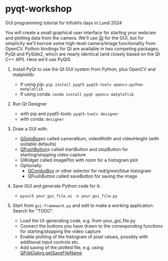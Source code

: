 # pyqt-workshop
GUI programming tutorial for InfraVis days in Lund 2024

You will create a small graphical user interface for starting your webcam
and plotting data from the camera. We'll use [Qt](https://www.qt.io/) for
the GUI, but for simplicity we'll borrow some high-level camera/image
functionality from OpenCV. Python bindings for Qt are available in two
competing packages, PyQt and PySide2, which are nearly identical (and
closely based on the Qt C++ API). Here we'll use PyQt5.

1. Install PyQt to use the Qt GUI system from Python, plus OpenCV and matplotlib:

    - If using pip: `pip install pyqt5 pyqt5-tools opencv-python matplotlib`
    - If using conda: `conda install pyqt opencv matplotlib`

2. Run Qt Designer

    - with pip and pyqt5-tools: `pyqt5-tools designer`
    - with conda: `designer`

3. Draw a GUI with:

    - [QSpinBox](https://doc.qt.io/qtforpython-5/PySide2/QtWidgets/QSpinBox.html)es
      called cameraNum, videoWidth and videoHeight (with suitable defaults)
    - [QPushButton](https://doc.qt.io/qtforpython-5/PySide2/QtWidgets/QPushButton.html)s
      called startButton and stopButton for starting/stopping video capture
    - QWidget called imagePlot with room for a histogram plot
    - Optionally:
        - [QComboBox](https://doc.qt.io/qtforpython-5/PySide2/QtWidgets/QComboBox.html)
          or other selector for red/green/blue histogram
        - QPushButton called saveButton for saving the image

4. Save GUI and generate Python code for it:

    - `pyuic5 your_gui_file.ui -o your_gui_file.py`

5. Start from `gui-framework.py` and edit to make a working application. Search for "TODO".
    - Load the UI-generating code, e.g. from your_gui_file.py
    - Connect the buttons you have drawn to the corresponding functions for starting/stopping the video capture
    - Enable plotting of the histogram of pixel values, possibly with additional input controls etc.
    - Add saving of the plotted file, e.g. using
      [QFileDialog.getSaveFileName](https://doc.qt.io/qtforpython-5/PySide2/QtWidgets/QFileDialog.html#PySide2.QtWidgets.PySide2.QtWidgets.QFileDialog.getSaveFileName)
